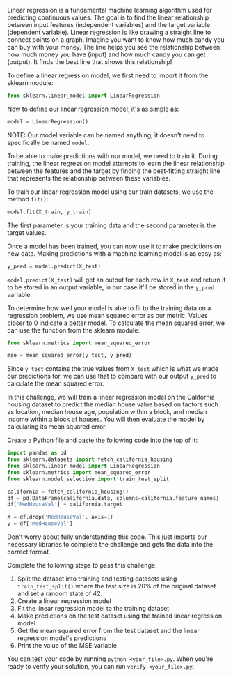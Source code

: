Linear regression is a fundamental machine learning algorithm used for predicting continuous values. The goal is to find the linear relationship between input features (independent variables) and the target variable (dependent variable). Linear regression is like drawing a straight line to connect points on a graph. Imagine you want to know how much candy you can buy with your money. The line helps you see the relationship between how much money you have (input) and how much candy you can get (output). It finds the best line that shows this relationship!

To define a linear regression model, we first need to import it from the sklearn module:

```python
from sklearn.linear_model import LinearRegression
```

Now to define our linear regression model, it's as simple as:
```python
model = LinearRegression()
```
NOTE: Our model variable can be named anything, it doesn't need to specifically be named `model`.

To be able to make predictions with our model, we need to train it. During training, the linear regression model attempts to learn the linear relationship between the features and the target by finding the best-fitting straight line that represents the relationship between these variables.

To train our linear regression model using our train datasets, we use the method `fit()`:
```python
model.fit(X_train, y_train)
```
The first parameter is your training data and the second parameter is the target values.

Once a model has been trained, you can now use it to make predictions on new data. Making predictions with a machine learning model is as easy as:
```python
y_pred = model.predict(X_test)
```
`model.predict(X_test)` will get an output for each row in `X_test` and return it to be stored in an output variable, in our case it'll be stored in the `y_pred` variable.

To determine how well your model is able to fit to the training data on a regression problem, we use mean squared error as our metric. Values closer to 0 indicate a better model. To calculate the mean squared error, we can use the function from the sklearn module:
```python
from sklearn.metrics import mean_squared_error

mse = mean_squared_error(y_test, y_pred)
```
Since `y_test` contains the true values from `X_test` which is what we made our predictions for, we can use that to compare with our output `y_pred` to calculate the mean squared error.

In this challenge, we will train a linear regression model on the California housing dataset to predict the median house value based on factors such as location, median house age, population within a block, and median income within a block of houses. You will then evaluate the model by calculating its mean squared error.

Create a Python file and paste the following code into the top of it:
```python
import pandas as pd
from sklearn.datasets import fetch_california_housing
from sklearn.linear_model import LinearRegression
from sklearn.metrics import mean_squared_error
from sklearn.model_selection import train_test_split

california = fetch_california_housing()
df = pd.DataFrame(california.data, columns=california.feature_names)
df['MedHouseVal'] = california.target

X = df.drop('MedHouseVal', axis=1)
y = df['MedHouseVal']
```
Don't worry about fully understanding this code. This just imports our necessary libraries to complete the challenge and gets the data into the correct format.

Complete the following steps to pass this challenge:

1. Split the dataset into training and testing datasets using `train_test_split()` where the test size is 20% of the original dataset and set a random state of 42.
2. Create a linear regression model
3. Fit the linear regression model to the training dataset
4. Make predictions on the test dataset using the trained linear regression model
5. Get the mean squared error from the test dataset and the linear regression model's predictions
6. Print the value of the MSE variable

You can test your code by running `python <your_file>.py`. When you're ready to verify your solution, you can run `verify <your_file>.py`.